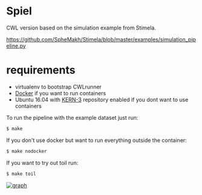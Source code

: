# Spiel

CWL version based on the simulation example from Stimela.

https://github.com/SpheMakh/Stimela/blob/master/examples/simulation_pipeline.py


# requirements

* virtualenv to bootstrap CWLrunner
* [Docker](https://www.docker.com/) if you want to run containers
* Ubuntu 16.04 with [KERN-3](http://kernsuite.info) repository enabled if you dont want to use containers

To run the pipeline with the example dataset just run:
```bash
$ make
```

If you don't use docker but want to run everything outside the container:
```bash
$ make nodocker
```

If you want to try out toil run:
```bash
$ make toil
```

[![graph](https://raw.githubusercontent.com/gijzelaerr/spiel/master/spiel.png)](https://view.commonwl.org/workflows/github.com/gijzelaerr/spiel/blob/master/spiel.cwl) 

